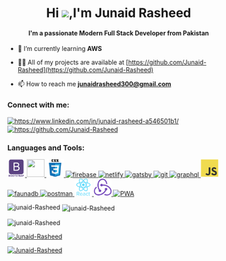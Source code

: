 <h1 align="center">Hi <img src="https://raw.githubusercontent.com/MartinHeinz/MartinHeinz/master/wave.gif" width="30px">,I'm Junaid Rasheed</h1>
<h4 align="center">I'm a passionate Modern Full Stack Developer from Pakistan</h4>


- 🌱 I’m currently learning **AWS**

- 👨‍💻 All of my projects are available at [https://github.com/Junaid-Rasheed](https://github.com/Junaid-Rasheed)

- 📫 How to reach me **junaidrasheed300@gmail.com**

<h3 align="left">Connect with me:</h3>
<p align="left">
<a href="https://www.linkedin.com/in/junaid-rasheed-a546501b1/" target="blank"><img align="center" src="https://raw.githubusercontent.com/rahuldkjain/github-profile-readme-generator/master/src/images/icons/Social/linked-in-alt.svg" alt="https://www.linkedin.com/in/junaid-rasheed-a546501b1/" height="30" width="40" /></a>
<a href="https://github.com/Junaid-Rasheed" target="blank"><img align="center" src="https://raw.githubusercontent.com/rahuldkjain/github-profile-readme-generator/master/src/images/icons/Social/github.svg" alt="https://github.com/Junaid-Rasheed" height="30" width="40" /></a>
</p>

<h3 align="left">Languages and Tools:</h3>
<p align="left"> <a href="https://getbootstrap.com" target="_blank"> <img src="https://raw.githubusercontent.com/devicons/devicon/master/icons/bootstrap/bootstrap-plain-wordmark.svg" alt="bootstrap" width="40" height="40"/> </a><a href="https://material-ui.com/"> <img src="https://material-ui.com/static/logo.png" width="40" height="40"/> </a><a href="https://www.w3schools.com/css/" target="_blank"> <img src="https://raw.githubusercontent.com/devicons/devicon/master/icons/css3/css3-original-wordmark.svg" alt="css3" width="40" height="40"/> </a>   <a href="https://firebase.google.com/" target="_blank"> <img src="https://www.vectorlogo.zone/logos/firebase/firebase-icon.svg" alt="firebase" width="40" height="40"/> </a>   <a href="https://www.netlify.com/" target="_blank"> <img src="https://iconape.com/wp-content/files/an/371180/svg/371180.svg" alt="netlify" width="40" height="40"/> </a>   <a href="https://www.gatsbyjs.com/" target="_blank"> <img src="https://www.vectorlogo.zone/logos/gatsbyjs/gatsbyjs-icon.svg" alt="gatsby" width="40" height="40"/> </a>   <a href="https://git-scm.com/" target="_blank"> <img src="https://www.vectorlogo.zone/logos/git-scm/git-scm-icon.svg" alt="git" width="40" height="40"/> </a>   <a href="https://graphql.org" target="_blank"> <img src="https://www.vectorlogo.zone/logos/graphql/graphql-icon.svg" alt="graphql" width="40" height="40"/> </a>   <a href="https://developer.mozilla.org/en-US/docs/Web/JavaScript" target="_blank"> <img src="https://raw.githubusercontent.com/devicons/devicon/master/icons/javascript/javascript-original.svg" alt="javascript" width="40" height="40"/> </a>   <a href="https://fauna.com/" target="_blank"> <img src="https://d2eip9sf3oo6c2.cloudfront.net/tags/images/000/001/281/square_480/Fauna_Logo_blue.png" alt="faunadb" width="40" height="40"/> </a>   <a href="https://postman.com" target="_blank"> <img src="https://www.vectorlogo.zone/logos/getpostman/getpostman-icon.svg" alt="postman" width="40" height="40"/> </a>   <a href="https://reactjs.org/" target="_blank"> <img src="https://raw.githubusercontent.com/devicons/devicon/master/icons/react/react-original-wordmark.svg" alt="react" width="40" height="40"/> </a>   <a href="https://redux.js.org" target="_blank"> <img src="https://raw.githubusercontent.com/devicons/devicon/master/icons/redux/redux-original.svg" alt="redux" width="40" height="40"/> </a>   <a href="https://web.dev/progressive-web-apps/" target="_blank"> <img src="https://j2inet.files.wordpress.com/2018/12/siderealLarge.png?w=640" alt="PWA" width="40" height="40"/> </a>   </p>

<p ><img align="left" src="https://github-readme-stats.vercel.app/api/top-langs?username=junaid-Rasheed&show_icons=true&locale=en&layout=compact" alt="junaid-Rasheed" /></p>


<p >&nbsp;<img align="center" src="https://github-readme-stats.vercel.app/api?username=junaid-Rasheed&show_icons=true&locale=en" alt="junaid-Rasheed" /></p>


<p ><img align="center" src="https://github-readme-streak-stats.herokuapp.com/?user=junaid-Rasheed&" alt="junaid-Rasheed" /></p>

<a href="https://github.com/Junaid-Rasheed"><img src="https://komarev.com/ghpvc/?username=Junaid-Rasheed&label=Profile%20views&color=0e75b6&style=flat" alt="Junaid-Rasheed" /></a>

<a href="https://github.com/Junaid-Rasheed"><img src="https://img.shields.io/github/followers/Junaid-Rasheed?label=Followers&style=social" alt="Junaid-Rasheed"></a>
